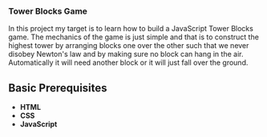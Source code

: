 ### Tower Blocks Game
In this project my target is to learn how to build a JavaScript Tower Blocks game. The mechanics of the game is just simple and that is to construct  the highest tower by arranging blocks one over the other such that we never disobey Newton's law and by making sure no block can hang in the air. Automatically it will need another block or it will just fall over the ground.

## Basic Prerequisites
- **HTML**
- **CSS**
- **JavaScript**

